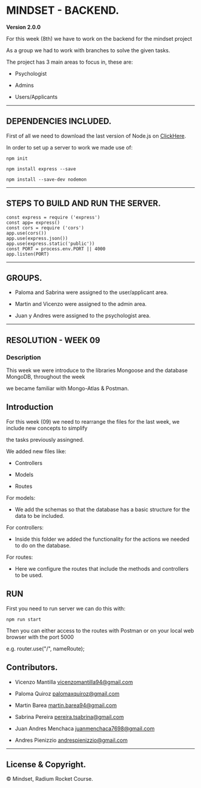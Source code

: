# MINDSET - BACKEND.

**Version 2.0.0**

For this week (8th) we have to work on the backend for the mindset project 

As a group we had to work with branches to solve the given tasks.

The project has 3 main areas to focus in, these are:

 - Psychologist

 - Admins

 - Users/Applicants

---

## DEPENDENCIES INCLUDED.

First of all we need to download the last version of Node.js on [ClickHere](https://nodejs.org/es/download/).

In order to set up a server to work we made use of:

```
npm init

npm install express --save

npm install --save-dev nodemon
```

---

## STEPS TO BUILD AND RUN THE SERVER.

```
const express = require ('express')
const app= express()
const cors = require ('cors')
app.use(cors())
app.use(express.json())
app.use(express.static('public'))
const PORT = process.env.PORT || 4000
app.listen(PORT)
```

---

## GROUPS.

- Paloma and Sabrina were assigned to the user/applicant area.

- Martin and Vicenzo were assigned to the admin area.

- Juan y Andres were assigned to the psychologist area.

---

## RESOLUTION - WEEK 09

### Description

This week we were introduce to the libraries Mongoose and the database MongoDB, throughout the week

we became familiar with Mongo-Atlas & Postman.

## Introduction

For this week (09) we need to rearrange the files for the last week, we include new concepts to simplify

the tasks previously assingned.

We added new files like:

- Controllers

- Models

- Routes

For models:

- We add the schemas so that the database has a basic structure for the data to be included.

For controllers:

- Inside this folder we added the functionality for the actions we needed to do on the database.

For routes:

- Here we configure the routes that include the methods and controllers to be used.

## RUN 

First you need to run server we can do this with:
```
npm run start
```
Then you can either access to the routes with Postman or on your local web browser with the port 5000

e.g. router.use("/", nameRoute);

## Contributors.

- Vicenzo Mantilla <vicenzomantilla94@gmail.com>

- Paloma Quiroz <palomaxquiroz@gmail.com>

- Martin Barea <martin.barea94@gmail.com>

- Sabrina Pereira <pereira.tsabrina@gmail.com>

- Juan Andres Menchaca <juanmenchaca7698@gmail.com>

- Andres Pienizzio <andrespienizzio@gmail.com>

---

## License & Copyright.

© Mindset, Radium Rocket Course.